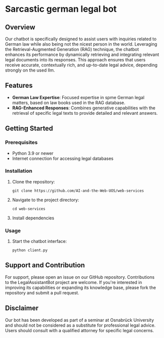 # Sarcastic german legal bot

## Overview

Our chatbot is specifically designed to assist users with inquiries related to German law while also being not the nicest person in the world. Leveraging the Retrieval-Augmented Generation (RAG) technique, the chatbot enhances its performance by dynamically retrieving and integrating relevant legal documents into its responses. This approach ensures that users receive accurate, contextually rich, and up-to-date legal advice, depending strongly on the used llm.

## Features

- **German Law Expertise**: Focused expertise in spme German legal matters, based on law books used in the RAG database.
- **RAG-Enhanced Responses**: Combines generative capabilities with the retrieval of specific legal texts to provide detailed and relevant answers.

## Getting Started

### Prerequisites

- Python 3.9 or newer
- Internet connection for accessing legal databases

### Installation

1. Clone the repository:
   ```
   git clone https://github.com/AI-and-the-Web-UOS/web-services
   ```
2. Navigate to the project directory:
   ```
   cd web-services
   ```
3. Install dependencies

### Usage

1. Start the chatbot interface:
   ```
   python client.py
   ```

## Support and Contribution

For support, please open an issue on our GitHub repository. Contributions to the LegalAssistantBot project are welcome. If you're interested in improving its capabilities or expanding its knowledge base, please fork the repository and submit a pull request.

## Disclaimer

Our bot has been developed as part of a seminar at Osnabrück University and should not be considered as a substitute for professional legal advice. Users should consult with a qualified attorney for specific legal concerns.